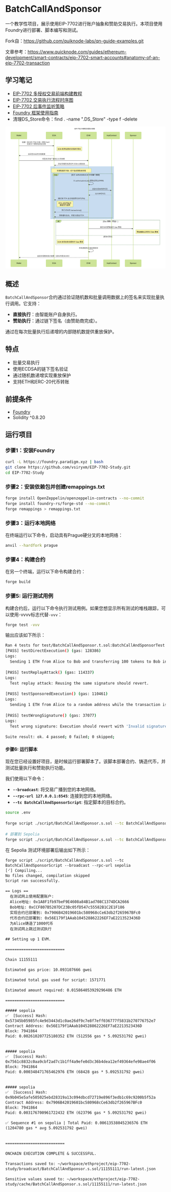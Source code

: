 # BatchCallAndSponsor

一个教学性项目，展示使用EIP-7702进行账户抽象和赞助交易执行。本项目使用Foundry进行部署、脚本编写和测试。

Fork自：https://github.com/quiknode-labs/qn-guide-examples.git

文章参考：https://www.quicknode.com/guides/ethereum-development/smart-contracts/eip-7702-smart-accounts#anatomy-of-an-eip-7702-transaction

## 学习笔记
- [EIP-7702 多授权交易前端构建教程](./frontend-build.md)
- [EIP-7702 交易执行流程时序图](./sequence_diagram.md)
- [EIP-7702 后事件监听策略](./event.md)
- [Foundry 框架使用指南](./frontend-build.md)
- 清理DS_Store命令：find . -name ".DS_Store" -type f -delete

![](./EIP-7702交易流程.png "EIP-7702交易流程")


## 概述

`BatchCallAndSponsor`合约通过验证随机数和批量调用数据上的签名来实现批量执行调用。它支持：
- **直接执行**：由智能账户自身执行。
- **赞助执行**：通过链下签名（由赞助商完成）。

通过在每次批量执行后递增的内部随机数提供重放保护。

## 特点

- 批量交易执行
- 使用ECDSA的链下签名验证
- 通过随机数递增实现重放保护
- 支持ETH和ERC-20代币转账

## 前提条件

- [Foundry](https://github.com/foundry-rs/foundry)
- Solidity ^0.8.20

## 运行项目

### 步骤1：安装Foundry

```bash
curl -L https://foundry.paradigm.xyz | bash
git clone https://github.com/vsiryxm/EIP-7702-Study.git
cd EIP-7702-Study
```

### 步骤2：安装依赖包并创建remappings.txt

```bash
forge install OpenZeppelin/openzeppelin-contracts --no-commit
forge install foundry-rs/forge-std --no-commit
forge remappings > remappings.txt
```

### 步骤3：运行本地网络

在终端运行以下命令，启动具有Prague硬分叉的本地网络：

```bash
anvil --hardfork prague
```

### 步骤4：构建合约

在另一个终端，运行以下命令构建合约：

```bash
forge build
```

### 步骤5: 运行测试用例

构建合约后，运行以下命令执行测试用例。如果您想显示所有测试的堆栈跟踪，可以使用-vvvv标志代替`-vvv`：

```bash
forge test -vvv
```

输出应该如下所示：

```bash
Ran 4 tests for test/BatchCallAndSponsor.t.sol:BatchCallAndSponsorTest
[PASS] testDirectExecution() (gas: 128386)
Logs:
  Sending 1 ETH from Alice to Bob and transferring 100 tokens to Bob in a single transaction

[PASS] testReplayAttack() (gas: 114337)
Logs:
  Test replay attack: Reusing the same signature should revert.

[PASS] testSponsoredExecution() (gas: 110461)
Logs:
  Sending 1 ETH from Alice to a random address while the transaction is sponsored by Bob

[PASS] testWrongSignature() (gas: 37077)
Logs:
  Test wrong signature: Execution should revert with 'Invalid signature'.

Suite result: ok. 4 passed; 0 failed; 0 skipped;
```

#### 步骤6: 运行脚本

现在您已经设置好项目，是时候运行部署脚本了。该脚本部署合约、铸造代币，并测试批量执行和赞助执行功能。

我们使用以下命令：
- **`--broadcast`**: 将交易广播到您的本地网络。
- **`--rpc-url 127.0.0.1:8545`**: 连接到您的本地网络。
- **`--tc BatchCallAndSponsorScript`**: 指定脚本的目标合约。

```bash
source .env 

forge script ./script/BatchCallAndSponsor.s.sol --tc BatchCallAndSponsorScript --broadcast --rpc-url 127.0.0.1:8545

# 部署到 Sepolia
forge script ./script/BatchCallAndSponsor.s.sol --tc BatchCallAndSponsorScript --broadcast --rpc-url sepolia --verify
```

在 Sepolia 测试环境部署后输出如下所示：
```
forge script ./script/BatchCallAndSponsor.s.sol --tc BatchCallAndSponsorScript --broadcast --rpc-url sepolia
[⠊] Compiling...
No files changed, compilation skipped
Script ran successfully.

== Logs ==
  在测试网上使用配置账户:
  Alice地址: 0x1A8F1fb97beF9E4608a84B1ad708C1374DCA2666
  Bob地址: 0xCCF807B5207DC23Bc05fD547c55582B1C2E1F186
  实现合约已部署到: 0x7906B42019601bc580968cCe63db2f265967BFc0
  代币合约已部署到: 0x56E179f1AAab104528862226EF7aE2213523436D
  为Alice铸造了1000代币
  在测试网上跳过测试执行

## Setting up 1 EVM.

==========================

Chain 11155111

Estimated gas price: 10.093107666 gwei

Estimated total gas used for script: 1571771

Estimated amount required: 0.015864053929296486 ETH

==========================

##### sepolia
✅  [Success] Hash: 0x57345b05985fc4e9d3443d1c0ae26df9c7e8f7eff036777f5831b270776752e7
Contract Address: 0x56E179f1AAab104528862226EF7aE2213523436D
Block: 7941864
Paid: 0.002610207725180352 ETH (512556 gas * 5.092531792 gwei)


##### sepolia
✅  [Success] Hash: 0x7561c8832c0aa9cbf2ad7c1b1ff4a9efe0d3c36b4dea12ef49364efe98ae4f06
Block: 7941864
Paid: 0.000348471765462976 ETH (68428 gas * 5.092531792 gwei)


##### sepolia
✅  [Success] Hash: 0x9b045e5afe505025ebd28319a13c094dbcd72719e896f3edb1c69c9200b5f52a
Contract Address: 0x7906B42019601bc580968cCe63db2f265967BFc0
Block: 7941864
Paid: 0.003176700961722432 ETH (623796 gas * 5.092531792 gwei)

✅ Sequence #1 on sepolia | Total Paid: 0.00613538045236576 ETH (1204780 gas * avg 5.092531792 gwei)
                                                                                                      

==========================

ONCHAIN EXECUTION COMPLETE & SUCCESSFUL.

Transactions saved to: ~/workspace/ethproject/eip-7702-study/broadcast/BatchCallAndSponsor.s.sol/11155111/run-latest.json

Sensitive values saved to: ~/workspace/ethproject/eip-7702-study/cache/BatchCallAndSponsor.s.sol/11155111/run-latest.json
```

